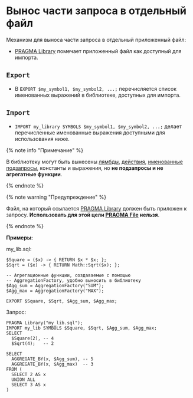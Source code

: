 # Вынос части запроса в отдельный файл

Механизм для выноса части запроса в отдельный приложенный файл:

* [PRAGMA Library](../pragma.md#library) помечает приложенный файл как доступный для импорта.
## `Export`
* В `EXPORT $my_symbol1, $my_symbol2, ...;` перечисляется список именованных выражений в библиотеке, доступных для импорта.
## `Import`
* `IMPORT my_library SYMBOLS $my_symbol1, $my_symbol2, ...;` делает перечисленные именованные выражения доступными для использования ниже.

{% note info "Примечание" %}

В библиотеку могут быть вынесены [лямбды](../expressions.md#lambda), [действия](../action.md), [именованные подзапросы](../subquery.md), константы и выражения, но __не подзапросы и не агрегатные функции__.

{% endnote %}

{% note warning "Предупреждение" %}

Файл, на который ссылается [PRAGMA Library](../pragma.md#library) должен быть приложен к запросу. __Использовать для этой цели [PRAGMA File](../pragma.md#file) нельзя__.

{% endnote %}


**Примеры:**

my_lib.sql:
``` yql
$Square = ($x) -> { RETURN $x * $x; };
$Sqrt = ($x) -> { RETURN Math::Sqrt($x); };

-- Агрегационные функции, создаваемые с помощью
-- AggregationFactory, удобно выносить в библиотеку
$Agg_sum = AggregationFactory("SUM");
$Agg_max = AggregationFactory("MAX");

EXPORT $Square, $Sqrt, $Agg_sum, $Agg_max;
```

Запрос:
``` yql
PRAGMA Library("my_lib.sql");
IMPORT my_lib SYMBOLS $Square, $Sqrt, $Agg_sum, $Agg_max;
SELECT
  $Square(2), -- 4
  $Sqrt(4);   -- 2

SELECT
  AGGREGATE_BY(x, $Agg_sum), -- 5
  AGGREGATE_BY(x, $Agg_max)  -- 3
FROM (
  SELECT 2 AS x
  UNION ALL
  SELECT 3 AS x
)
```

